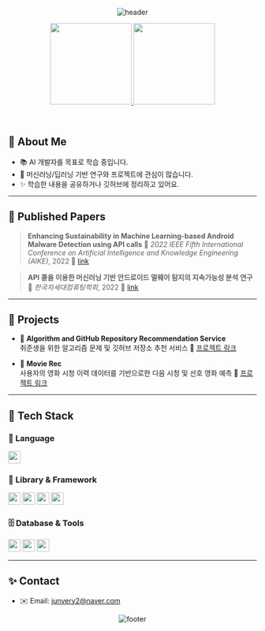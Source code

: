<div align="center">

<!-- 헤더 배너 -->
![header](https://capsule-render.vercel.app/api?type=waving&height=300&fontColor=F8F8F8&fontSize=40&section=header&text=Hi%20there!%20I'm%20HoJun%20Lee%20%F0%9F%A4%97)

<!-- 활동 통계 -->
<p align="center">
  <a href="https://solved.ac/ghwns82/">
    <img src="http://mazassumnida.wtf/api/v2/generate_badge?boj=ghwns82" height="165" />
  </a>
  <img src="https://github-readme-stats.vercel.app/api?username=ghwns82&show_icons=true&theme=radical" height="165"/>
</p>


</div>

<br/>
<div>

## 🧠 About Me

- 📚 AI 개발자를 목표로 학습 중입니다.
- 🧪 머신러닝/딥러닝 기반 연구와 프로젝트에 관심이 많습니다.
- ✨ 학습한 내용을 공유하거나 깃허브에 정리하고 있어요.

---

## 🧾 Published Papers
> **Enhancing Sustainability in Machine Learning-based Android Malware Detection using API calls**
> 📍 *2022 IEEE Fifth International Conference on Artificial Intelligence and Knowledge Engineering (AIKE)*, 2022
> 🔗 [link](https://ieeexplore.ieee.org/abstract/document/9939276)

> **API 콜을 이용한 머신러닝 기반 안드로이드 멀웨어 탐지의 지속가능성 분석 연구**
> 📍 *한국차세대컴퓨팅학회*, 2022
> 🔗 [link](https://www.earticle.net/Article/A412360)

---


## 🧪 Projects

- 📌 **Algorithm and GitHub Repository Recommendation Service**  
  취준생을 위한 알고리즘 문제 및 깃허브 저장소 추천 서비스
  🔗 [프로젝트 링크](https://github.com/ghwns82/job-recommend)

- 📌 **Movie Rec**  
  사용자의 영화 시청 이력 데이터를 기반으로한 다음 시청 및 선호 영화 예측
  🔗 [프로젝트 링크](https://github.com/ghwns82/movie-rec)

---

## 🧱 Tech Stack

### 💬 Language

<img src="https://img.shields.io/badge/Python-3776AB?style=flat-square&logo=Python&logoColor=white" height="25"/>
</br>

### 🧠 Library & Framework

<img src="https://img.shields.io/badge/PyTorch-EE4C2C?style=flat-square&logo=PyTorch&logoColor=white" height="25"/>
<img src="https://img.shields.io/badge/Scikit_learn-F7931E?style=flat-square&logo=scikitlearn&logoColor=white" height="25"/>
<img src="https://img.shields.io/badge/Streamlit-FF4B4B?style=flat-square&logo=streamlit&logoColor=white" height="25"/>
<img src="https://img.shields.io/badge/Django-092E20?style=flat-square&logo=Django&logoColor=white" height="25"/>
</br>

### 🗄️ Database & Tools

<img src="https://img.shields.io/badge/MySQL-4479A1?style=flat-square&logo=MySQL&logoColor=white" height="25"/>
<img src="https://img.shields.io/badge/Git-F05032?style=flat-square&logo=Git&logoColor=white" height="25"/>
<img src="https://img.shields.io/badge/GitHub-181717?style=flat-square&logo=GitHub&logoColor=white" height="25"/>

</br>

---

## ✨ Contact

- ✉️ Email: [junvery2@naver.com](mailto:junvery2@naver.com)


</div>
<div align="center">
  
![footer](https://capsule-render.vercel.app/api?type=waving&height=200&section=footer)

</div>
